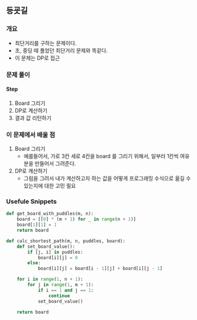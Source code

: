 ## 등굣길



### 개요

* 최단거리를 구하는 문제이다.
* 초, 중딩 때 풀었던 최단거리 문제와 똑같다.
* 이 문제는 DP로 접근



### 문제 풀이

#### Step

1. Board 그리기
2. DP로 계산하기
3. 결과 값 리턴하기

### 이 문제에서 배울 점

1. Board 그리기
   * 예를들어서, 가로 3칸 세로 4칸을 board 를 그리기 위해서, 일부러 1칸씩 여유분을 만들어서 그려준다.
2. DP로 계산하기
   * 그림을 그려서 내가 계산하고자 하는 값을 어떻게 프로그래밍 수식으로 옮길 수 있는지에 대한 고민 필요



### Usefule Snippets

```python
def get_board_with_puddles(m, n):
    board = [[0] * (m + 1) for _ in range(n + 1)]
    board[1][1] = 1
    return board
```



```python
def calc_shortest_path(m, n, puddles, board):
    def set_board_value():
        if [j, i] in puddles:
            board[i][j] = 0
        else:
            board[i][j] = board[i - 1][j] + board[i][j - 1]

    for i in range(1, n + 1):
        for j in range(1, m + 1):
            if i == 1 and j == 1:
                continue
            set_board_value()

    return board
```







